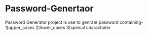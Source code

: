 # Password-Genertaor
Password Generator project is use to genrate password containing-
1)upper_cases
2)lower_cases
3)speical charachater
